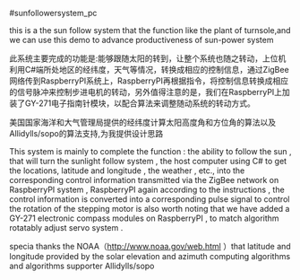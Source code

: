 #sunfollowersystem_pc


this is a the sun follow system that the function like the plant of  turnsole,and we can use this demo to advance productiveness of  sun-power system

此系统主要完成的功能是:能够跟随太阳的转到，让整个系统也随之转动，上位机利用C#端所处地区的经纬度，天气等情况，转换成相应的控制信息，通过ZigBee网络传到RaspberryPI系统上，RaspberryPI再根据指令，将控制信息转换成相应的信号脉冲来控制步进电机的转动，另外值得注意的是，我们在RaspberryPI上加装了GY-271电子指南针模块，以配合算法来调整随动系统的转动方式。

美国国家海洋和大气管理局提供的经纬度计算太阳高度角和方位角的算法以及Allidylls/sopo的算法支持,为我提供设计思路


This system is mainly to complete the function : the ability to follow the sun , that will turn the sunlight follow system , the host computer using C# to get the locations, latitude and longitude , the weather , etc., into the corresponding control information transmitted via the ZigBee network on RaspberryPI system , RaspberryPI again according to the instructions , the control information is converted into a corresponding pulse signal to control the rotation of the stepping motor is also worth noting that we have added a GY-271 electronic compass modules on RaspberryPI , to match algorithm rotatably adjust servo system .


specia thanks the NOAA（http://www.noaa.gov/web.html ）that latitude and longitude provided by the solar elevation and azimuth computing algorithms and algorithms supporter Allidylls/sopo
